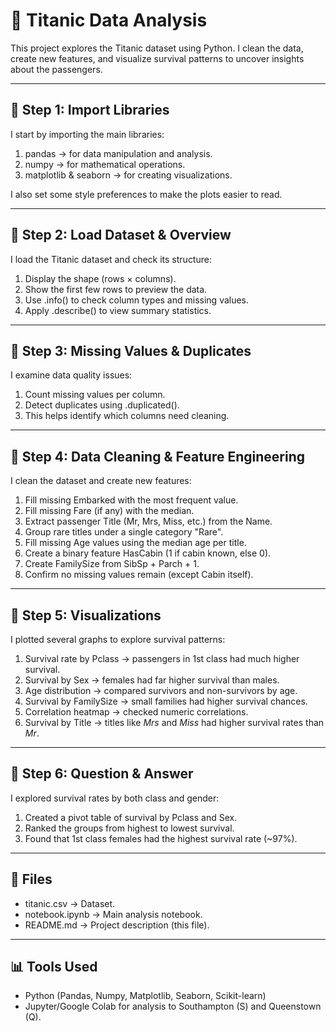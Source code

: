 # 🚢 Titanic Data Analysis

This project explores the Titanic dataset using Python. I clean the data, create new features, and visualize survival patterns to uncover insights about the passengers.

---

## 📌 Step 1: Import Libraries
I start by importing the main libraries:
1. pandas → for data manipulation and analysis.  
2. numpy → for mathematical operations.  
3. matplotlib & seaborn → for creating visualizations.  

I also set some style preferences to make the plots easier to read.

---

## 📌 Step 2: Load Dataset & Overview
I load the Titanic dataset and check its structure:
1. Display the shape (rows × columns).  
2. Show the first few rows to preview the data.  
3. Use .info() to check column types and missing values.  
4. Apply .describe() to view summary statistics.  

---

## 📌 Step 3: Missing Values & Duplicates
I examine data quality issues:
1. Count missing values per column.  
2. Detect duplicates using .duplicated().  
3. This helps identify which columns need cleaning.  

---

## 📌 Step 4: Data Cleaning & Feature Engineering
I clean the dataset and create new features:
1. Fill missing Embarked with the most frequent value.  
2. Fill missing Fare (if any) with the median.  
3. Extract passenger Title (Mr, Mrs, Miss, etc.) from the Name.  
4. Group rare titles under a single category "Rare".  
5. Fill missing Age values using the median age per title.  
6. Create a binary feature HasCabin (1 if cabin known, else 0).  
7. Create FamilySize from SibSp + Parch + 1.  
8. Confirm no missing values remain (except Cabin itself).  

---

## 📌 Step 5: Visualizations
I plotted several graphs to explore survival patterns:
1. Survival rate by Pclass → passengers in 1st class had much higher survival.  
2. Survival by Sex → females had far higher survival than males.  
3. Age distribution → compared survivors and non-survivors by age.  
4. Survival by FamilySize → small families had higher survival chances.  
5. Correlation heatmap → checked numeric correlations.  
6. Survival by Title → titles like *Mrs* and *Miss* had higher survival rates than *Mr*.  

---

## 📌 Step 6: Question & Answer
I explored survival rates by both class and gender:
1. Created a pivot table of survival by Pclass and Sex.  
2. Ranked the groups from highest to lowest survival.  
3. Found that 1st class females had the highest survival rate (~97%).  

---

## 📂 Files
- titanic.csv → Dataset.  
- notebook.ipynb → Main analysis notebook.  
- README.md → Project description (this file).  

---

## 📊 Tools Used
- Python (Pandas, Numpy, Matplotlib, Seaborn, Scikit-learn)  
- Jupyter/Google Colab for analysis to Southampton (S) and Queenstown (Q).
